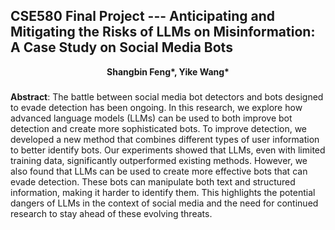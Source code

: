 ## CSE580 Final Project --- Anticipating and Mitigating the Risks of LLMs on Misinformation: A Case Study on Social Media Bots

<div align="center">
  <b>Shangbin Feng*, Yike Wang*</b>
</div>

### 
**Abstract**: The battle between social media bot detectors and bots designed to evade detection has been ongoing. In this research, we explore
how advanced language models (LLMs) can be used to both improve bot detection and create more sophisticated bots. To improve
detection, we developed a new method that combines different types of user information to better identify bots. Our experiments
showed that LLMs, even with limited training data, significantly outperformed existing methods. However, we also found that LLMs
can be used to create more effective bots that can evade detection. These bots can manipulate both text and structured information,
making it harder to identify them. This highlights the potential dangers of LLMs in the context of social media and the need for
continued research to stay ahead of these evolving threats.
